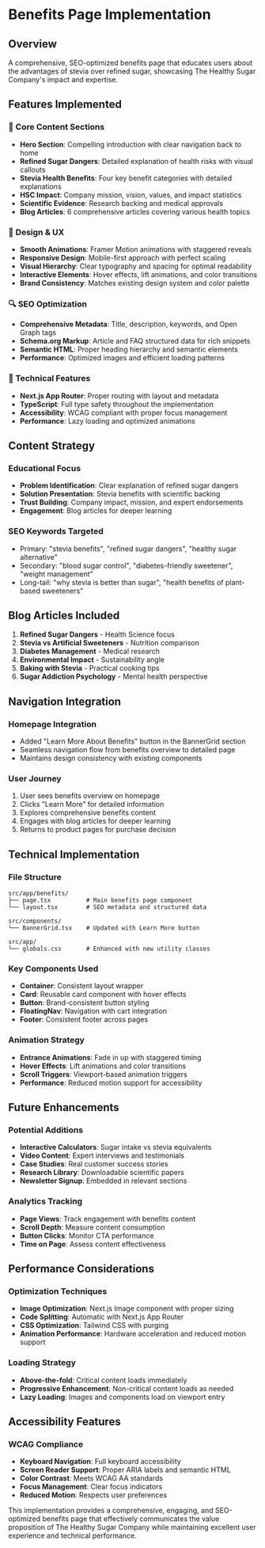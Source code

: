 # Benefits Page Implementation

## Overview
A comprehensive, SEO-optimized benefits page that educates users about the advantages of stevia over refined sugar, showcasing The Healthy Sugar Company's impact and expertise.

## Features Implemented

### 🎯 Core Content Sections
- **Hero Section**: Compelling introduction with clear navigation back to home
- **Refined Sugar Dangers**: Detailed explanation of health risks with visual callouts
- **Stevia Health Benefits**: Four key benefit categories with detailed explanations
- **HSC Impact**: Company mission, vision, values, and impact statistics
- **Scientific Evidence**: Research backing and medical approvals
- **Blog Articles**: 6 comprehensive articles covering various health topics

### 🎨 Design & UX
- **Smooth Animations**: Framer Motion animations with staggered reveals
- **Responsive Design**: Mobile-first approach with perfect scaling
- **Visual Hierarchy**: Clear typography and spacing for optimal readability
- **Interactive Elements**: Hover effects, lift animations, and color transitions
- **Brand Consistency**: Matches existing design system and color palette

### 🔍 SEO Optimization
- **Comprehensive Metadata**: Title, description, keywords, and Open Graph tags
- **Schema.org Markup**: Article and FAQ structured data for rich snippets
- **Semantic HTML**: Proper heading hierarchy and semantic elements
- **Performance**: Optimized images and efficient loading patterns

### 📱 Technical Features
- **Next.js App Router**: Proper routing with layout and metadata
- **TypeScript**: Full type safety throughout the implementation
- **Accessibility**: WCAG compliant with proper focus management
- **Performance**: Lazy loading and optimized animations

## Content Strategy

### Educational Focus
- **Problem Identification**: Clear explanation of refined sugar dangers
- **Solution Presentation**: Stevia benefits with scientific backing
- **Trust Building**: Company impact, mission, and expert endorsements
- **Engagement**: Blog articles for deeper learning

### SEO Keywords Targeted
- Primary: "stevia benefits", "refined sugar dangers", "healthy sugar alternative"
- Secondary: "blood sugar control", "diabetes-friendly sweetener", "weight management"
- Long-tail: "why stevia is better than sugar", "health benefits of plant-based sweeteners"

## Blog Articles Included

1. **Refined Sugar Dangers** - Health Science focus
2. **Stevia vs Artificial Sweeteners** - Nutrition comparison
3. **Diabetes Management** - Medical research
4. **Environmental Impact** - Sustainability angle
5. **Baking with Stevia** - Practical cooking tips
6. **Sugar Addiction Psychology** - Mental health perspective

## Navigation Integration

### Homepage Integration
- Added "Learn More About Benefits" button in the BannerGrid section
- Seamless navigation flow from benefits overview to detailed page
- Maintains design consistency with existing components

### User Journey
1. User sees benefits overview on homepage
2. Clicks "Learn More" for detailed information
3. Explores comprehensive benefits content
4. Engages with blog articles for deeper learning
5. Returns to product pages for purchase decision

## Technical Implementation

### File Structure
```
src/app/benefits/
├── page.tsx          # Main benefits page component
└── layout.tsx        # SEO metadata and structured data

src/components/
└── BannerGrid.tsx    # Updated with Learn More button

src/app/
└── globals.css       # Enhanced with new utility classes
```

### Key Components Used
- **Container**: Consistent layout wrapper
- **Card**: Reusable card component with hover effects
- **Button**: Brand-consistent button styling
- **FloatingNav**: Navigation with cart integration
- **Footer**: Consistent footer across pages

### Animation Strategy
- **Entrance Animations**: Fade in up with staggered timing
- **Hover Effects**: Lift animations and color transitions
- **Scroll Triggers**: Viewport-based animation triggers
- **Performance**: Reduced motion support for accessibility

## Future Enhancements

### Potential Additions
- **Interactive Calculators**: Sugar intake vs stevia equivalents
- **Video Content**: Expert interviews and testimonials
- **Case Studies**: Real customer success stories
- **Research Library**: Downloadable scientific papers
- **Newsletter Signup**: Embedded in relevant sections

### Analytics Tracking
- **Page Views**: Track engagement with benefits content
- **Scroll Depth**: Measure content consumption
- **Button Clicks**: Monitor CTA performance
- **Time on Page**: Assess content effectiveness

## Performance Considerations

### Optimization Techniques
- **Image Optimization**: Next.js Image component with proper sizing
- **Code Splitting**: Automatic with Next.js App Router
- **CSS Optimization**: Tailwind CSS with purging
- **Animation Performance**: Hardware acceleration and reduced motion support

### Loading Strategy
- **Above-the-fold**: Critical content loads immediately
- **Progressive Enhancement**: Non-critical content loads as needed
- **Lazy Loading**: Images and components load on viewport entry

## Accessibility Features

### WCAG Compliance
- **Keyboard Navigation**: Full keyboard accessibility
- **Screen Reader Support**: Proper ARIA labels and semantic HTML
- **Color Contrast**: Meets WCAG AA standards
- **Focus Management**: Clear focus indicators
- **Reduced Motion**: Respects user preferences

This implementation provides a comprehensive, engaging, and SEO-optimized benefits page that effectively communicates the value proposition of The Healthy Sugar Company while maintaining excellent user experience and technical performance.
